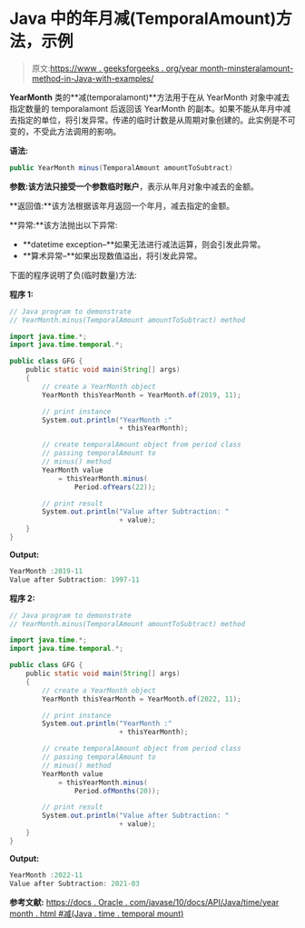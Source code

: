# Java 中的年月减(TemporalAmount)方法，示例

> 原文:[https://www . geeksforgeeks . org/year month-minsteralamount-method-in-Java-with-examples/](https://www.geeksforgeeks.org/yearmonth-minustemporalamount-method-in-java-with-examples/)

**YearMonth** 类的**减(temporalamont)**方法用于在从 YearMonth 对象中减去指定数量的 temporalamont 后返回该 YearMonth 的副本。如果不能从年月中减去指定的单位，将引发异常。传递的临时计数是从周期对象创建的。此实例是不可变的，不受此方法调用的影响。

**语法:**

```java
public YearMonth minus(TemporalAmount amountToSubtract)

```

**参数:**该方法只接受一个参数**临时账户**，表示从年月对象中减去的金额。

**返回值:**该方法根据该年月返回一个年月，减去指定的金额。

**异常:**该方法抛出以下异常:

*   **datetime exception–**如果无法进行减法运算，则会引发此异常。
*   **算术异常–**如果出现数值溢出，将引发此异常。

下面的程序说明了负(临时数量)方法:

**程序 1:**

```java
// Java program to demonstrate
// YearMonth.minus(TemporalAmount amountToSubtract) method

import java.time.*;
import java.time.temporal.*;

public class GFG {
    public static void main(String[] args)
    {
        // create a YearMonth object
        YearMonth thisYearMonth = YearMonth.of(2019, 11);

        // print instance
        System.out.println("YearMonth :"
                           + thisYearMonth);

        // create temporalAmount object from period class
        // passing temporalAmount to
        // minus() method
        YearMonth value
            = thisYearMonth.minus(
                Period.ofYears(22));

        // print result
        System.out.println("Value after Subtraction: "
                           + value);
    }
}
```

**Output:**

```java
YearMonth :2019-11
Value after Subtraction: 1997-11

```

**程序 2:**

```java
// Java program to demonstrate
// YearMonth.minus(TemporalAmount amountToSubtract) method

import java.time.*;
import java.time.temporal.*;

public class GFG {
    public static void main(String[] args)
    {
        // create a YearMonth object
        YearMonth thisYearMonth = YearMonth.of(2022, 11);

        // print instance
        System.out.println("YearMonth :"
                           + thisYearMonth);

        // create temporalAmount object from period class
        // passing temporalAmount to
        // minus() method
        YearMonth value
            = thisYearMonth.minus(
                Period.ofMonths(20));

        // print result
        System.out.println("Value after Subtraction: "
                           + value);
    }
}
```

**Output:**

```java
YearMonth :2022-11
Value after Subtraction: 2021-03

```

**参考文献:**
[https://docs . Oracle . com/javase/10/docs/API/Java/time/year month . html #减(Java . time . temporal mount)](https://docs.oracle.com/javase/10/docs/api/java/time/YearMonth.html#minus(java.time.temporal.TemporalAmount))